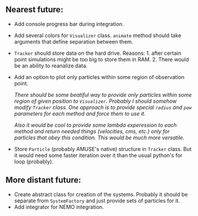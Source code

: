## Nearest future:
* Add console progress bar during integration.
* Add several colors for ```Visualizer``` class. ```animate``` method should take arguments that define separation between them.
* ```Tracker``` should store data on the hard drive. Reasons: 1. after certain point simulations might be too big to store them in RAM. 2. There would be an ability to reanalize data. 
* Add an option to plot only particles within some region of observation point.

    *There should be some beatiful way to provide only particles within some region of given position to ```Visualizer```. Probably I should somehow modify ```Tracker``` class. One approach is to provide special ```radius``` and ```pow``` parameters for each method and force them to use it.*

    *Also it would be cool to provide some lambda experession to each method and return needed things (velocities, cms, etc.) only for particles that obey this condition. This would be much more versatile.*
* Store ```Particle``` (probably AMUSE's native) structure in ```Tracker``` class. But it would need some faster iteration over it than the usual python's for loop (probably).

## More distant future:
* Create abstract class for creation of the systems. Probably it should be separate from ```SystemFactory``` and just provide sets of particles for it.
* Add integrator for NEMO integration.